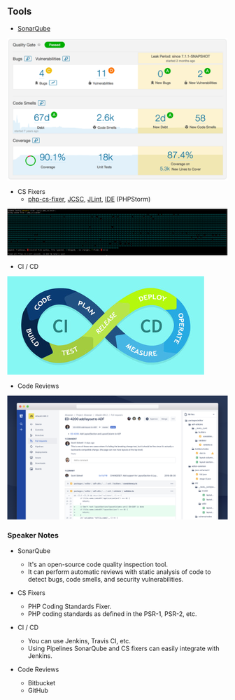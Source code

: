 ## Tools

- [SonarQube](https://www.sonarqube.org/)

![](../images/Sonarqube.png)

- CS Fixers
    - [php-cs-fixer](https://github.com/FriendsOfPHP/PHP-CS-Fixer), [JCSC](http://jcsc.sourceforge.net/), [JLint](http://artho.com/jlint/), [IDE](https://www.jetbrains.com/products.html) (PHPStorm)

![](../images/cs-fixer.png)

- CI / CD

![](../images/ci-cd.jpg)

- Code Reviews

![](../images/code-review.jpeg)

### Speaker Notes
- SonarQube
    - It's an open-source code quality inspection tool.
    - It can  perform automatic reviews with static analysis of code to detect bugs, code smells, and security vulnerabilities.
- CS Fixers
    - PHP Coding Standards Fixer.
    - PHP coding standards as defined in the PSR-1, PSR-2, etc.
- CI / CD
    - You can use Jenkins, Travis CI, etc.
    - Using Pipelines SonarQube and CS fixers can easily integrate with Jenkins.

- Code Reviews
    - Bitbucket
    - GitHub